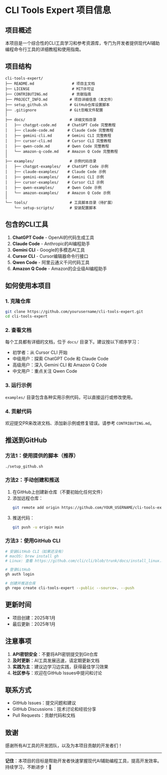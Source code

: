 # CLI Tools Expert 项目信息

## 项目概述

本项目是一个综合性的CLI工具学习和参考资源库，专门为开发者提供现代AI辅助编程命令行工具的详细教程和使用指南。

## 项目结构

```
cli-tools-expert/
├── README.md                 # 项目主文档
├── LICENSE                   # MIT许可证
├── CONTRIBUTING.md           # 贡献指南
├── PROJECT_INFO.md          # 项目详细信息（本文件）
├── setup_github.sh          # GitHub仓库设置脚本
├── .gitignore               # Git忽略文件配置
│
├── docs/                    # 详细文档目录
│   ├── chatgpt-code.md     # ChatGPT Code 完整教程
│   ├── claude-code.md      # Claude Code 完整教程
│   ├── gemini-cli.md       # Gemini CLI 完整教程
│   ├── cursor-cli.md       # Cursor CLI 完整教程
│   ├── qwen-code.md        # Qwen Code 完整教程
│   └── amazon-q-code.md    # Amazon Q Code 完整教程
│
├── examples/                # 示例代码目录
│   ├── chatgpt-examples/   # ChatGPT Code 示例
│   ├── claude-examples/    # Claude Code 示例
│   ├── gemini-examples/    # Gemini CLI 示例
│   ├── cursor-examples/    # Cursor CLI 示例
│   ├── qwen-examples/      # Qwen Code 示例
│   └── amazon-examples/    # Amazon Q Code 示例
│
└── tools/                   # 工具脚本目录（待扩展）
    └── setup-scripts/       # 安装配置脚本
```

## 包含的CLI工具

1. **ChatGPT Code** - OpenAI的代码生成工具
2. **Claude Code** - Anthropic的AI编程助手
3. **Gemini CLI** - Google的多模态AI工具
4. **Cursor CLI** - Cursor编辑器命令行接口
5. **Qwen Code** - 阿里云通义千问代码工具
6. **Amazon Q Code** - Amazon的企业级AI编程助手

## 如何使用本项目

### 1. 克隆仓库
```bash
git clone https://github.com/yourusername/cli-tools-expert.git
cd cli-tools-expert
```

### 2. 查看文档
每个工具都有详细的文档，位于 `docs/` 目录下。建议按以下顺序学习：
- 初学者：从 Cursor CLI 开始
- 中级用户：探索 ChatGPT Code 和 Claude Code
- 高级用户：深入 Gemini CLI 和 Amazon Q Code
- 中文用户：重点关注 Qwen Code

### 3. 运行示例
`examples/` 目录包含各种实用示例代码，可以直接运行或修改使用。

### 4. 贡献代码
欢迎提交PR来改进文档、添加新示例或修复错误。请参考 `CONTRIBUTING.md`。

## 推送到GitHub

### 方法1：使用提供的脚本（推荐）
```bash
./setup_github.sh
```

### 方法2：手动创建和推送
1. 在GitHub上创建新仓库（不要初始化任何文件）
2. 添加远程仓库：
   ```bash
   git remote add origin https://github.com/YOUR_USERNAME/cli-tools-expert.git
   ```
3. 推送代码：
   ```bash
   git push -u origin main
   ```

### 方法3：使用GitHub CLI
```bash
# 安装GitHub CLI（如果还没有）
# macOS: brew install gh
# Linux: 查看 https://github.com/cli/cli/blob/trunk/docs/install_linux.md

# 登录GitHub
gh auth login

# 创建并推送仓库
gh repo create cli-tools-expert --public --source=. --push
```

## 更新时间

- 项目创建：2025年1月
- 最后更新：2025年1月

## 注意事项

1. **API密钥安全**：不要将API密钥提交到Git仓库
2. **及时更新**：AI工具发展迅速，请定期更新文档
3. **实践为主**：建议边学习边实践，获得最佳学习效果
4. **社区参与**：欢迎在GitHub Issues中提问和讨论

## 联系方式

- GitHub Issues：提交问题和建议
- GitHub Discussions：技术讨论和经验分享
- Pull Requests：贡献代码和文档

## 致谢

感谢所有AI工具的开发团队，以及为本项目贡献的开发者们！

---

**记住**：本项目的目标是帮助开发者快速掌握现代AI辅助编程工具，提高开发效率。持续学习，不断进步！🚀
